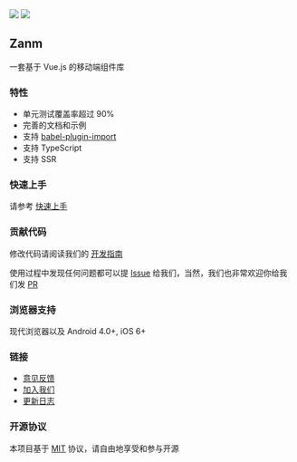 <div class="zan-doc-intro">
  <img class="zan-doc-intro__youzan" src="//img.yzcdn.cn/public_files/2017/02/09/e84aa8cbbf7852688c86218c1f3bbf17.png">
  <img class="zan-doc-intro__logo" src="http://static.sosout.com/images/zanm-logo.png" />
  <h2>Zanm</h2>
  <p>一套基于 Vue.js 的移动端组件库</p>
</div>
 
### 特性

* 单元测试覆盖率超过 90%
* 完善的文档和示例
* 支持 [babel-plugin-import](https://github.com/ant-design/babel-plugin-import)
* 支持 TypeScript
* 支持 SSR

### 快速上手

请参考 [快速上手](#/zh-CN/quickstart)

### 贡献代码

修改代码请阅读我们的 [开发指南](#/zh-CN/contribution)

使用过程中发现任何问题都可以提 [Issue](https://github.com/meitianyitan/zanm/issues) 给我们，当然，我们也非常欢迎你给我们发 [PR](https://github.com/meitianyitan/zanm/pulls)

### 浏览器支持

现代浏览器以及 Android 4.0+, iOS 6+

### 链接

* [意见反馈](https://github.com/meitianyitan/zanm/issues)
* [加入我们](https://job.youzan.com)
* [更新日志](#/zh-CN/changelog)

### 开源协议

本项目基于 [MIT](https://zh.wikipedia.org/wiki/MIT%E8%A8%B1%E5%8F%AF%E8%AD%89) 协议，请自由地享受和参与开源
